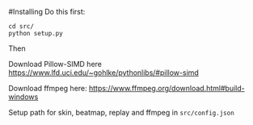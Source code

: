 #Installing
Do this first:
```
cd src/
python setup.py
```
Then

Download Pillow-SIMD here
https://www.lfd.uci.edu/~gohlke/pythonlibs/#pillow-simd

Download ffmpeg here:
https://www.ffmpeg.org/download.html#build-windows

Setup path for skin, beatmap, replay and ffmpeg in `src/config.json`